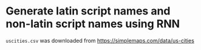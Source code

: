 # Generate latin script names and non-latin script names using RNN

`uscities.csv` was downloaded from https://simplemaps.com/data/us-cities
